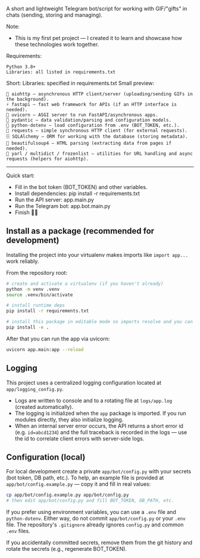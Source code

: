 A short and lightweight Telegram bot/script for working with GIF/"gifts" in chats (sending, storing and managing).


Note:
- This is my first pet project — I created it to learn and showcase how these technologies work together.

Requirements:

    Python 3.8+
    Libraries: all listed in requirements.txt

Short:
Libraries: specified in requirements.txt
Small preview:

    🔹 aiohttp — asynchronous HTTP client/server (uploading/sending GIFs in the background).
    ⚡ fastapi — fast web framework for APIs (if an HTTP interface is needed).
    🚀 uvicorn — ASGI server to run FastAPI/asynchronous apps.
    🧩 pydantic — data validation/parsing and configuration models.
    🧰 python-dotenv — load configuration from .env (BOT_TOKEN, etc.).
    🔁 requests — simple synchronous HTTP client (for external requests).
    🗄️ SQLAlchemy — ORM for working with the database (storing metadata).
    🔎 beautifulsoup4 — HTML parsing (extracting data from pages if needed).
    🔗 yarl / multidict / frozenlist — utilities for URL handling and async requests (helpers for aiohttp).
    
---
Quick start:

 - Fill in the bot token (BOT_TOKEN) and other variables.
 - Install dependencies: pip install -r requirements.txt
 - Run the API server: app.main.py
 - Run the Telegram bot: app.bot.main.py
 - Finish 🤍🍭

Install as a package (recommended for development)
-----------------------------------------------

Installing the project into your virtualenv makes imports like `import app...` work reliably.

From the repository root:

```bash
# create and activate a virtualenv (if you haven't already)
python -m venv .venv
source .venv/bin/activate

# install runtime deps
pip install -r requirements.txt

# install this package in editable mode so imports resolve and you can make changes in-place
pip install -e .
```

After that you can run the app via uvicorn:

```bash
uvicorn app.main:app --reload
```

Logging
-------

This project uses a centralized logging configuration located at `app/logging_config.py`.

- Logs are written to console and to a rotating file at `logs/app.log` (created automatically).
- The logging is initialized when the `app` package is imported. If you run modules directly, they also initialize logging.
- When an internal server error occurs, the API returns a short error id (e.g. `id=abcd1234`) and the full traceback is recorded in the logs — use the id to correlate client errors with server-side logs.

Configuration (local)
---------------------

For local development create a private `app/bot/config.py` with your secrets (bot token, DB path, etc.).
To help, an example file is provided at `app/bot/config.example.py` — copy it and fill in real values:

```bash
cp app/bot/config.example.py app/bot/config.py
# then edit app/bot/config.py and fill BOT_TOKEN, DB_PATH, etc.
```

If you prefer using environment variables, you can use a `.env` file and `python-dotenv`. Either way, do not commit
`app/bot/config.py` or your `.env` file. The repository's `.gitignore` already ignores `config.py` and common `.env` files.

If you accidentally committed secrets, remove them from the git history and rotate the secrets (e.g., regenerate BOT_TOKEN).



